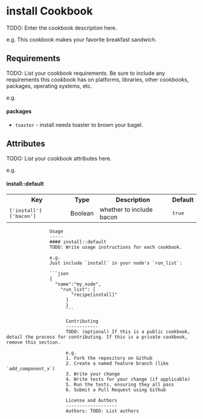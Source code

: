 install Cookbook
================
TODO: Enter the cookbook description here.

e.g.
This cookbook makes your favorite breakfast sandwich.

Requirements
------------
TODO: List your cookbook requirements. Be sure to include any requirements this cookbook has on platforms, libraries, other cookbooks, packages, operating systems, etc.

e.g.
#### packages
- `toaster` - install needs toaster to brown your bagel.

Attributes
----------
TODO: List your cookbook attributes here.

e.g.
#### install::default
<table>
  <tr>
      <th>Key</th>
          <th>Type</th>
	      <th>Description</th>
	          <th>Default</th>
		    </tr>
		      <tr>
		          <td><tt>['install']['bacon']</tt></td>
			      <td>Boolean</td>
			          <td>whether to include bacon</td>
				      <td><tt>true</tt></td>
				        </tr>
					</table>

					Usage
					-----
					#### install::default
					TODO: Write usage instructions for each cookbook.

					e.g.
					Just include `install` in your node's `run_list`:

					```json
					{
					  "name":"my_node",
					    "run_list": [
					        "recipe[install]"
						  ]
						  }
						  ```

						  Contributing
						  ------------
						  TODO: (optional) If this is a public cookbook, detail the process for contributing. If this is a private cookbook, remove this section.

						  e.g.
						  1. Fork the repository on Github
						  2. Create a named feature branch (like `add_component_x`)
						  3. Write your change
						  4. Write tests for your change (if applicable)
						  5. Run the tests, ensuring they all pass
						  6. Submit a Pull Request using Github

						  License and Authors
						  -------------------
						  Authors: TODO: List authors
